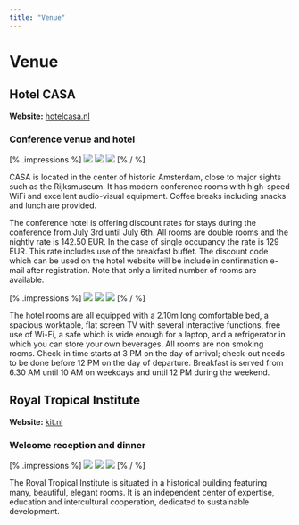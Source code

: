 ```yaml
---
title: "Venue"
---
```


# Venue

## Hotel CASA

**Website:** [hotelcasa.nl](https://hotelcasa.nl)

### Conference venue and hotel

[% .impressions %]
<span class="impression"><img src="/venue/casa1.jpg"></span>
<span class="impression"><img src="/venue/casa2.jpg"></span>
<span class="impression"><img src="/venue/casa3.jpg"></span>
[% / %]

CASA is located in the center of historic Amsterdam, close to major sights such as the Rijksmuseum. It has modern conference rooms with high-speed WiFi and excellent audio-visual equipment. Coffee breaks including snacks and lunch are provided.

The conference hotel is offering discount rates for stays during the conference from July 3rd until July 6th. All rooms are double rooms and the nightly rate is 142.50 EUR. In the case of single occupancy the rate is 129 EUR. This rate includes use of the breakfast buffet. The discount code which can be used on the hotel website will be include in confirmation e-mail after registration. Note that only a limited number of rooms are available.

[% .impressions %]
<span class="impression"><img src="/venue/casa4.jpg"></span>
<span class="impression"><img src="/venue/casa5.jpg"></span>
<span class="impression"><img src="/venue/casa6.jpg"></span>
[% / %]

The hotel rooms are all equipped with a 2.10m long comfortable bed, a spacious worktable, flat screen TV with several interactive functions, free use of Wi-Fi, a safe which is wide enough for a laptop, and a refrigerator in which you can store your own beverages. All rooms are non smoking rooms. Check-in time starts at 3 PM on the day of arrival; check-out needs to be done before 12 PM on the day of departure. Breakfast is served from 6.30 AM until 10 AM on weekdays and until 12 PM during the weekend.

## Royal Tropical Institute

**Website:** [kit.nl](https://kit.nl)

### Welcome reception and dinner

[% .impressions %]
<span class="impression"><img src="/venue/kit1.jpg"></span>
<span class="impression"><img src="/venue/kit2.jpg"></span>
<span class="impression"><img src="/venue/kit3.jpg"></span>
[% / %]

The Royal Tropical Institute is situated in a historical building featuring many, beautiful, elegant rooms. It is an independent center of expertise, education and intercultural cooperation, dedicated to sustainable development.
